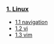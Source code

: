 ### [1. Linux](/Linux/)
 - [1.1 navigation](/Linux/navigation-linux.md)
 - [1.2 vi](/Linux/vi-linux.md)
 - [1.3 vim](/Linux/vim-linux.md)
